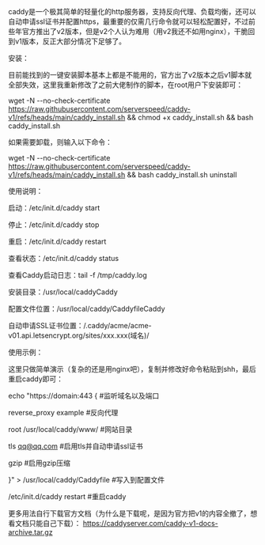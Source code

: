 caddy是一个极其简单的轻量化的http服务器，支持反向代理、负载均衡，还可以自动申请ssl证书并配置https，最重要的仅需几行命令就可以轻松配置好，不过前些年官方推出了v2版本，但是v2个人认为难用（用v2我还不如用nginx），干脆回到v1版本，反正大部分情况下足够了。

安装：

目前能找到的一键安装脚本基本上都是不能用的，官方出了v2版本之后v1脚本就全部失效，这里我重新修改了之前大佬制作的脚本，在root用户下安装即可：

wget -N --no-check-certificate  https://raw.githubusercontent.com/serverspeed/caddy-v1/refs/heads/main/caddy_install.sh && chmod +x caddy_install.sh && bash caddy_install.sh

如果需要卸载，则输入以下命令：

wget -N --no-check-certificate https://raw.githubusercontent.com/serverspeed/caddy-v1/refs/heads/main/caddy_install.sh && bash caddy_install.sh uninstall

使用说明：

启动：/etc/init.d/caddy start

停止：/etc/init.d/caddy stop

重启：/etc/init.d/caddy restart

查看状态：/etc/init.d/caddy status

查看Caddy启动日志：tail -f /tmp/caddy.log

安装目录：/usr/local/caddyCaddy

配置文件位置：/usr/local/caddy/CaddyfileCaddy

自动申请SSL证书位置：/.caddy/acme/acme-v01.api.letsencrypt.org/sites/xxx.xxx(域名)/

使用示例：

这里只做简单演示（复杂的还是用nginx吧），复制并修改好命令粘贴到shh，最后重启caddy即可：

echo "https://domain:443 {              #监听域名以及端口 

reverse_proxy example                   #反向代理 

root /usr/local/caddy/www/              #网站目录 

tls qq@qq.com                           #启用tls并自动申请ssl证书  

gzip                                    #启用gzip压缩

}" > /usr/local/caddy/Caddyfile         #写入到配置文件

/etc/init.d/caddy restart               #重启caddy

更多用法自行下载官方文档（为什么是下载呢，是因为官方把v1的内容全撤了，想看文档只能自己下载）：
https://caddyserver.com/caddy-v1-docs-archive.tar.gz
